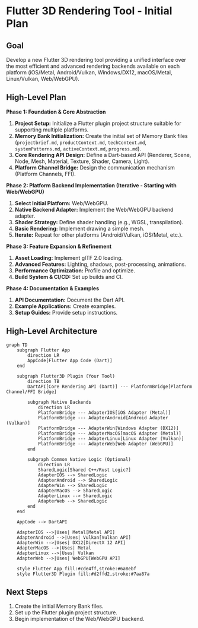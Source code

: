 # Flutter 3D Rendering Tool - Initial Plan

## Goal

Develop a new Flutter 3D rendering tool providing a unified interface over the most efficient and advanced rendering backends available on each platform (iOS/Metal, Android/Vulkan, Windows/DX12, macOS/Metal, Linux/Vulkan, Web/WebGPU).

## High-Level Plan

**Phase 1: Foundation & Core Abstraction**

1.  **Project Setup:** Initialize a Flutter plugin project structure suitable for supporting multiple platforms.
2.  **Memory Bank Initialization:** Create the initial set of Memory Bank files (`projectbrief.md`, `productContext.md`, `techContext.md`, `systemPatterns.md`, `activeContext.md`, `progress.md`).
3.  **Core Rendering API Design:** Define a Dart-based API (Renderer, Scene, Node, Mesh, Material, Texture, Shader, Camera, Light).
4.  **Platform Channel Bridge:** Design the communication mechanism (Platform Channels, FFI).

**Phase 2: Platform Backend Implementation (Iterative - Starting with Web/WebGPU)**

1.  **Select Initial Platform:** Web/WebGPU.
2.  **Native Backend Adapter:** Implement the Web/WebGPU backend adapter.
3.  **Shader Strategy:** Define shader handling (e.g., WGSL, transpilation).
4.  **Basic Rendering:** Implement drawing a simple mesh.
5.  **Iterate:** Repeat for other platforms (Android/Vulkan, iOS/Metal, etc.).

**Phase 3: Feature Expansion & Refinement**

1.  **Asset Loading:** Implement glTF 2.0 loading.
2.  **Advanced Features:** Lighting, shadows, post-processing, animations.
3.  **Performance Optimization:** Profile and optimize.
4.  **Build System & CI/CD:** Set up builds and CI.

**Phase 4: Documentation & Examples**

1.  **API Documentation:** Document the Dart API.
2.  **Example Applications:** Create examples.
3.  **Setup Guides:** Provide setup instructions.

## High-Level Architecture

```mermaid
graph TD
    subgraph Flutter App
        direction LR
        AppCode[Flutter App Code (Dart)]
    end

    subgraph Flutter3D Plugin (Your Tool)
        direction TB
        DartAPI[Core Rendering API (Dart)] --- PlatformBridge[Platform Channel/FFI Bridge]

        subgraph Native Backends
            direction LR
            PlatformBridge --- AdapterIOS[iOS Adapter (Metal)]
            PlatformBridge --- AdapterAndroid[Android Adapter (Vulkan)]
            PlatformBridge --- AdapterWin[Windows Adapter (DX12)]
            PlatformBridge --- AdapterMacOS[macOS Adapter (Metal)]
            PlatformBridge --- AdapterLinux[Linux Adapter (Vulkan)]
            PlatformBridge --- AdapterWeb[Web Adapter (WebGPU)]
        end

        subgraph Common Native Logic (Optional)
            direction LR
            SharedLogic[Shared C++/Rust Logic?]
            AdapterIOS --> SharedLogic
            AdapterAndroid --> SharedLogic
            AdapterWin --> SharedLogic
            AdapterMacOS --> SharedLogic
            AdapterLinux --> SharedLogic
            AdapterWeb --> SharedLogic
        end
    end

    AppCode --> DartAPI

    AdapterIOS -->|Uses| Metal[Metal API]
    AdapterAndroid -->|Uses| Vulkan[Vulkan API]
    AdapterWin -->|Uses| DX12[DirectX 12 API]
    AdapterMacOS -->|Uses| Metal
    AdapterLinux -->|Uses| Vulkan
    AdapterWeb -->|Uses| WebGPU[WebGPU API]

    style Flutter App fill:#cde4ff,stroke:#6a8ebf
    style Flutter3D Plugin fill:#d2ffd2,stroke:#7aa87a
```

## Next Steps

1.  Create the initial Memory Bank files.
2.  Set up the Flutter plugin project structure.
3.  Begin implementation of the Web/WebGPU backend.
